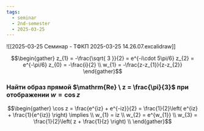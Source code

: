 ```yaml
---
tags:
  - seminar
  - 2nd-semester
  - 2025-03-25
---
```


![[2025-03-25 Семинар - ТФКП 2025-03-25 14.26.07.excalidraw]]

$$\begin{gather}
z_{1} = -\frac{\sqrt{ 3 }}{2} = e^{-i\cdot 5\pi/6}
z_{2} = e^{-\pi/6}
z_{0} = -\frac{i}{2} \\
w_{1} = -\frac{z-z_{1}}{z-z_{2}} 
\end{gather}$$

### Найти образ прямой $\mathrm{Re} \ z = \frac{\pi}{3}$ при отображении $w = \cos z$

$$\begin{gather}
\cos z = \frac{e^{iz} + e^{-iz}}{2} = \frac{1}{2}\left( e^{iz} + \frac{1}{e^{iz}} \right) \implies \\
w_{1} = iz \\
w_{2} = e^{w_{1}} \\
w_{3} = \frac{1}{2}\left( z + \frac{1}{z} \right) \\
\end{gather}$$